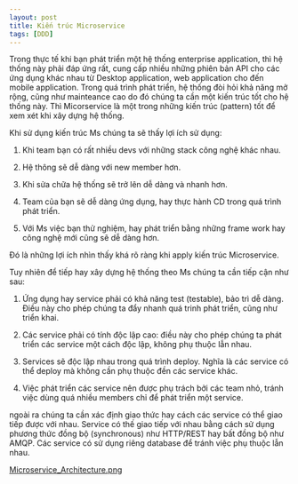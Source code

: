 ```yaml
---
layout: post
title: Kiến trúc Microservice
tags: [DDD]
---
```

Trong thực tế khi bạn phát triển một hệ thống enterprise application, thì hệ thống này phải đáp ứng rất, cung cấp nhiều những phiên bản API cho các ứng dụng khác nhau từ 
Desktop application, web application cho đến mobile application. Trong quá trình phát triển, hệ thống đòi hỏi khả năng mở rộng, cũng như mainteance cao do đó chúng ta cần một
kiến trúc tốt cho hệ thống này. Thì Micorservice là một trong những kiến trúc (pattern) tốt để xem xét khi xây dựng hệ thống.

Khi sử dụng kiến trúc Ms chúng ta sẽ thấy lợi ích sử dụng: 
1. Khi team bạn có rất nhiều devs với những stack công nghệ khác nhau.

2. Hệ thông sẽ dễ dàng với new member hơn.

3. Khi sửa chữa hệ thống sẽ trở lên dễ dàng và nhanh hơn. 

4. Team của bạn sẽ dễ dàng ứng dụng, hay thực hành CD trong quá trình phát triển. 

5. Với Ms việc bạn thử nghiệm, hay phát triển bằng những frame work hay công nghệ mới cũng sẽ dễ dàng hơn.

Đó là những lợi ích nhìn thấy khá rõ ràng khi apply kiến trúc Microservice. 

Tuy nhiên để tiếp hay xây dựng hệ thống theo Ms chúng ta cần tiếp cận như sau: 

1. Ứng dụng hay service phải có khả năng test (testable), bảo trì dễ dàng. Điều này cho phép chúng ta đẩy nhanh quá trinh phát triển, cũng như triển khai.

2. Các service phải có tính độc lập cao: điều này cho phép chúng ta phát triển các service một cách độc lập, không phụ thuộc lẫn nhau.

3. Services sẽ độc lập nhau trong quá trình deploy. Nghĩa là các service có thể deploy mà không cần phụ thuộc đền các service khác.

4. Việc phát triển các service nên được phụ trách bởi các team nhỏ, tránh việc dùng quá nhiều members chỉ để phát triển một service.

ngoài ra chúng ta cần xác định giao thức hay cách các service có thể giao tiếp được với nhau. Service có thế giao tiếp với nhau bằng cách sử dụng phương 
thức đồng bộ (synchronous) như HTTP/REST hay bất đồng bộ như AMQP. Các service có sử dụng riêng database để tránh việc phụ thuộc lẫn nhau.

[Microservice_Architecture.png](https://microservices.io/i/Microservice_Architecture.png) 


